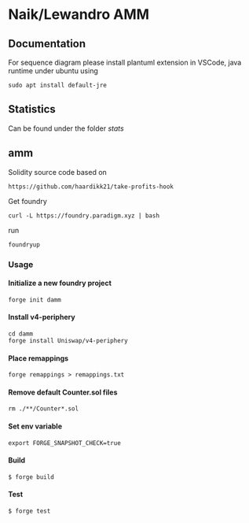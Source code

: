 # Naik/Lewandro AMM

## Documentation
For sequence diagram please install plantuml extension in VSCode, java runtime under ubuntu using


```
sudo apt install default-jre
```

## Statistics
Can be found under the folder *stats*


## amm
Solidity source code based on 

```
https://github.com/haardikk21/take-profits-hook
```

Get foundry

```
curl -L https://foundry.paradigm.xyz | bash
```

run

```
foundryup
```

### Usage

#### Initialize a new foundry project
```
forge init damm
```

#### Install v4-periphery
```
cd damm
forge install Uniswap/v4-periphery
```

#### Place remappings
```
forge remappings > remappings.txt
```

#### Remove default Counter.sol files
```
rm ./**/Counter*.sol
```

#### Set env variable
```
export FORGE_SNAPSHOT_CHECK=true
```

#### Build

```shell
$ forge build
```

#### Test

```shell
$ forge test
```